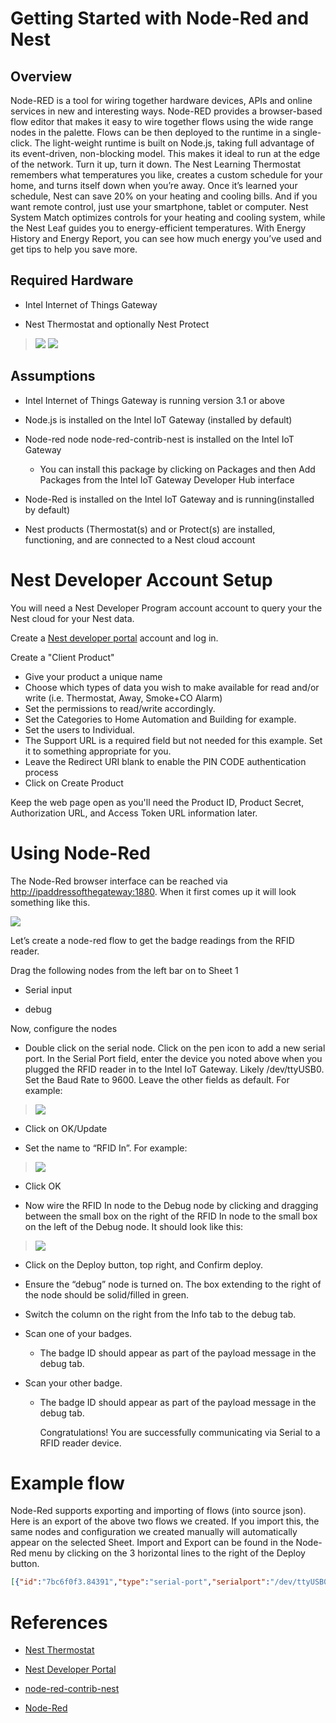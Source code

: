 # Getting Started with Node-Red and Nest #
<cr>

## Overview ##

Node-RED is a tool for wiring together hardware devices, APIs and online
services in new and interesting ways. Node-RED provides a browser-based
flow editor that makes it easy to wire together flows using the wide
range nodes in the palette. Flows can be then deployed to the runtime in
a single-click. The light-weight runtime is built on Node.js, taking
full advantage of its event-driven, non-blocking model. This makes it
ideal to run at the edge of the network. Turn it up, turn it down. The Nest Learning Thermostat remembers what temperatures you like, creates a custom schedule for your home, and turns itself down when you’re away. Once it’s learned your schedule, Nest can save 20% on your
heating and cooling bills. And if you want remote control, just use your smartphone, tablet or computer. Nest System Match optimizes controls for your heating and cooling system, while the Nest Leaf guides you to energy-efficient temperatures. With Energy History and Energy Report, you can see how much energy you’ve used and get tips to help you save more.

## Required Hardware ##

-   Intel Internet of Things Gateway

-   Nest Thermostat and optionally Nest Protect


> ![](images/image1.png)
> ![](images/image1.5.png)

## Assumptions ##

-   Intel Internet of Things Gateway is running version 3.1 or above

-   Node.js is installed on the Intel IoT Gateway (installed by default)

-   Node-red node node-red-contrib-nest is installed on the Intel IoT
    Gateway
	- You can install this package by clicking on Packages and then Add Packages from the Intel IoT Gateway Developer Hub interface
	
-   Node-Red is installed on the Intel IoT Gateway and is running(installed by default)
-   Nest products (Thermostat(s) and or Protect(s) are installed, functioning, and are connected to a Nest cloud account

Nest Developer Account Setup
==========================

You will need a Nest Developer Program account account to query your the Nest cloud for your Nest data.  

Create a [Nest developer portal](https://developer.nest.com/) account and log in.

Create a "Client Product"

- Give your product a unique name
- Choose which types of data you wish to make available for read and/or write (i.e. Thermostat, Away, Smoke+CO Alarm)
- Set the permissions to read/write accordingly.
- Set the Categories to Home Automation and Building for example.
- Set the users to Individual.
- The Support URL is a required field but not needed for this example.  Set it to something appropriate for you.
- Leave the Redirect URI blank to enable the PIN CODE authentication process
- Click on Create Product

Keep the web page open as you'll need the Product ID, Product Secret, Authorization URL, and Access Token URL information later.


Using Node-Red
==============

The Node-Red browser interface can be reached via
<http://ipaddressofthegateway:1880>. When it first comes up it will look
something like this.

![](images/image2.png)

Let’s create a node-red flow to get the badge readings from the RFID
reader.

Drag the following nodes from the left bar on to Sheet 1

-   Serial input

-   debug

Now, configure the nodes

-   Double click on the serial node. Click on the pen icon to add a new
    serial port. In the Serial Port field, enter the device you noted
    above when you plugged the RFID reader in to the Intel IoT Gateway.
    Likely /dev/ttyUSB0. Set the Baud Rate to 9600. Leave the other
    fields as default. For example:

> ![](images/image3.png)

-   Click on OK/Update

-   Set the name to “RFID In”. For example:

> ![](images/image4.png)

-   Click OK

-   Now wire the RFID In node to the Debug node by clicking and dragging
    between the small box on the right of the RFID In node to the small
    box on the left of the Debug node. It should look like this:

> ![](images/image5.png)

-   Click on the Deploy button, top right, and Confirm deploy.

-   Ensure the “debug” node is turned on. The box extending to the right
    of the node should be solid/filled in green.

-   Switch the column on the right from the Info tab to the debug tab.

-   Scan one of your badges.

    -   The badge ID should appear as part of the payload message in the
        debug tab.

-   Scan your other badge.

    -   The badge ID should appear as part of the payload message in the
        debug tab.

        Congratulations! You are successfully communicating via Serial
        to a RFID reader device.

Example flow
============

Node-Red supports exporting and importing of flows (into source json).
Here is an export of the above two flows we created. If you import this,
the same nodes and configuration we created manually will automatically
appear on the selected Sheet. Import and Export can be found in the
Node-Red menu by clicking on the 3 horizontal lines to the right of the
Deploy button.

```json
[{"id":"7bc6f0f3.84391","type":"serial-port","serialport":"/dev/ttyUSB0","serialbaud":"9600","databits":"8","parity":"none","stopbits":"1","newline":"\\n","bin":"false","out":"char","addchar":false},{"id":"b8d1dd75.472e2","type":"serial in","name":"RFID In","serial":"7bc6f0f3.84391","x":154,"y":376,"z":"d8bf240b.2740d8","wires":[["b9130dd8.46ecf"]]},{"id":"b9130dd8.46ecf","type":"debug","name":"","active":true,"console":"false","complete":"false","x":380,"y":374,"z":"d8bf240b.2740d8","wires":[]}]
```

References
==========

-   [Nest Thermostat](https://nest.com/)
   
- [Nest Developer Portal](https://developer.nest.com/)

-   [node-red-contrib-nest](https://github.com/hjespers/node-red-contrib-nest)

-   [Node-Red](http://nodered.org/)


